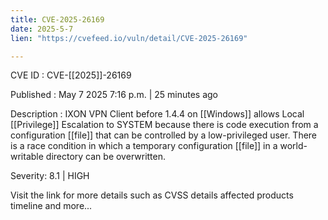 ```yaml
---
title: CVE-2025-26169
date: 2025-5-7
lien: "https://cvefeed.io/vuln/detail/CVE-2025-26169"

---
```


CVE ID : CVE-[[2025]]-26169

Published :  May 7
2025
7:16 p.m. | 25 minutes ago

Description : IXON VPN Client before 1.4.4 on  [[Windows]] allows Local  [[Privilege]] Escalation to SYSTEM because there is code execution from a configuration  [[file]] that can be controlled by a low-privileged user. There is a race condition in which a temporary configuration  [[file]]
in a world-writable directory
can be overwritten.

Severity: 8.1 | HIGH

Visit the link for more details
such as CVSS details
affected products
timeline
and more...

